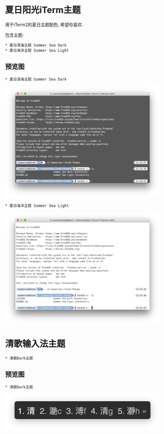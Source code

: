 # 夏日阳光iTerm主题

用于iTerm2的夏日主题配色, 希望你喜欢.

包含主题:

    * 夏日深海主题 Summer Sea Dark
    * 夏日海洋主题 Summer Sea Light


## 预览图

    * 夏日深海主题 Summer Sea Dark

![夏日深海主题 Summer Sea Dark 预览](./README/priview-SummerSeaDark.png)


    * 夏日海洋主题 Summer Sea Light

![夏日深海主题 Summer Sea Light 预览](./README/priview-SummerSeaLight.png)


# 清歌输入法主题

    * 清歌Dark主题

## 预览图

    * 清歌Dark主题

![Dark](./README/priview-qingg-dark.png)





